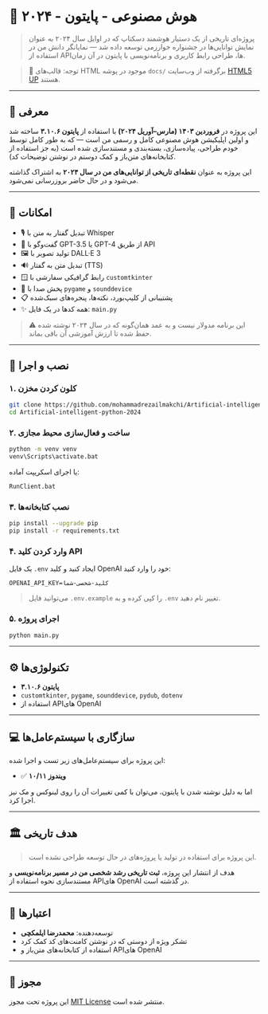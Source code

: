# 🧠 هوش مصنوعی - پایتون - ۲۰۲۴

> پروژه‌ای تاریخی از یک دستیار هوشمند دسکتاپ که در اوایل سال ۲۰۲۴ به عنوان نمایش توانایی‌ها در جشنواره خوارزمی توسعه داده شد — نمایانگر دانش من در استفاده از APIها، طراحی رابط کاربری و برنامه‌نویسی با پایتون در آن زمان.

> 📝 توجه: قالب‌های HTML موجود در پوشه `docs/` برگرفته از وب‌سایت [HTML5 UP](https://html5up.net/) هستند.

---

## 📜 معرفی

این پروژه در **فروردین ۱۴۰۳ (مارس–آوریل ۲۰۲۴)** با استفاده از **پایتون ۳.۱۰.۶** ساخته شد و اولین اپلیکیشن هوش مصنوعی کامل و رسمی من است — که به طور کامل توسط خودم طراحی، پیاده‌سازی، بسته‌بندی و مستندسازی شده است (به جز استفاده از کتابخانه‌های متن‌باز و کمک دوستم در نوشتن توضیحات کد).

این پروژه به عنوان **نقطه‌ای تاریخی از توانایی‌های من در سال ۲۰۲۴** به اشتراک گذاشته می‌شود و در حال حاضر بروزرسانی نمی‌شود.

---

## 🚀 امکانات

- 🎙️ تبدیل گفتار به متن با Whisper
- 🧠 گفت‌وگو با GPT-3.5 یا GPT-4 از طریق API
- 🖼️ تولید تصویر با DALL·E 3
- 🔊 تبدیل متن به گفتار (TTS)
- 🪟 رابط گرافیکی سفارشی با `customtkinter`
- 🎵 پخش صدا با `pygame` و `sounddevice`
- 📋 پشتیبانی از کلیپ‌بورد، نکته‌ها، پنجره‌های سبک‌شده
- ✨ همه کدها در یک فایل: `main.py`

> ⚠️ این برنامه مدولار نیست و به عمد همان‌گونه که در سال ۲۰۲۴ نوشته شده حفظ شده تا ارزش آموزشی آن باقی بماند.

---

## 💾 نصب و اجرا

### ۱. کلون کردن مخزن

```bash
git clone https://github.com/mohammadrezailmakchi/Artificial-intelligent-python-2024.git
cd Artificial-intelligent-python-2024
```

### ۲. ساخت و فعال‌سازی محیط مجازی

```bash
python -m venv venv
venv\Scripts\activate.bat
```

یا اجرای اسکریپت آماده:

```bash
RunClient.bat
```

### ۳. نصب کتابخانه‌ها

```bash
pip install --upgrade pip
pip install -r requirements.txt
```

### ۴. وارد کردن کلید API

یک فایل `.env` ایجاد کنید و کلید OpenAI خود را وارد کنید:

```
OPENAI_API_KEY=کلید-شخصی-شما
```

> می‌توانید فایل `.env.example` را کپی کرده و به `.env` تغییر نام دهید.

### ۵. اجرای پروژه

```bash
python main.py
```

---

## ⚙️ تکنولوژی‌ها

- **پایتون ۳.۱۰.۶**
- `customtkinter`, `pygame`, `sounddevice`, `pydub`, `dotenv`
- استفاده از APIهای OpenAI

---

## 💻 سازگاری با سیستم‌عامل‌ها

این پروژه برای سیستم‌عامل‌های زیر تست و اجرا شده:

- ✅ **ویندوز ۱۰/۱۱**

اما به دلیل نوشته شدن با پایتون، می‌توان با کمی تغییرات آن را روی لینوکس و مک نیز اجرا کرد.

---

## 🏛 هدف تاریخی

> این پروژه برای استفاده در تولید یا پروژه‌های در حال توسعه طراحی نشده است.

هدف از انتشار این پروژه، **ثبت تاریخی رشد شخصی من در مسیر برنامه‌نویسی** و مستندسازی نحوه استفاده از APIهای OpenAI در گذشته است.

---

## 🤝 اعتبارها

- توسعه‌دهنده: **محمدرضا ایلمکچی**  
- تشکر ویژه از دوستی که در نوشتن کامنت‌های کد کمک کرد  
- استفاده از کتابخانه‌های متن‌باز و APIهای OpenAI

---

## 🔐 مجوز

این پروژه تحت مجوز [MIT License](LICENSE) منتشر شده است.
